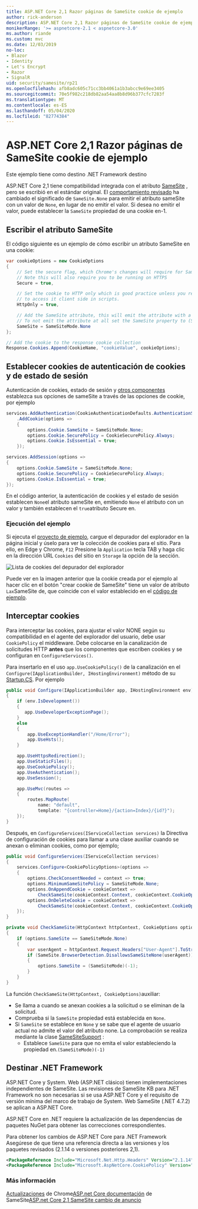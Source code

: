 ```yaml
---
title: ASP.NET Core 2,1 Razor páginas de SameSite cookie de ejemplo
author: rick-anderson
description: ASP.NET Core 2,1 Razor páginas de SameSite cookie de ejemplo
monikerRange: '>= aspnetcore-2.1 < aspnetcore-3.0'
ms.author: riande
ms.custom: mvc
ms.date: 12/03/2019
no-loc:
- Blazor
- Identity
- Let's Encrypt
- Razor
- SignalR
uid: security/samesite/rp21
ms.openlocfilehash: afb8adc605c71cc3bb4061a1b3abcc9e69ee3405
ms.sourcegitcommit: 70e5f982c218db82aa54aa8b8d96b377cfc7283f
ms.translationtype: MT
ms.contentlocale: es-ES
ms.lasthandoff: 05/04/2020
ms.locfileid: "82774384"
---
```

# <a name="aspnet-core-21-razor-pages-samesite-cookie-sample"></a>ASP.NET Core 2,1 Razor páginas de SameSite cookie de ejemplo

Este ejemplo tiene como destino .NET Framework destino

ASP.NET Core 2,1 tiene compatibilidad integrada con el atributo [SameSite](https://www.owasp.org/index.php/SameSite) , pero se escribió en el estándar original. El [comportamiento revisado](https://github.com/dotnet/aspnetcore/issues/8212) ha cambiado el significado de `SameSite.None` para emitir el atributo sameSite con un valor de `None`, en lugar de no emitir el valor. Si desea no emitir el valor, puede establecer la `SameSite` propiedad de una cookie en-1.

## <a name="writing-the-samesite-attribute"></a><a name="sampleCode"></a>Escribir el atributo SameSite

El código siguiente es un ejemplo de cómo escribir un atributo SameSite en una cookie:

```c#
var cookieOptions = new CookieOptions
{
    // Set the secure flag, which Chrome's changes will require for SameSite none.
    // Note this will also require you to be running on HTTPS
    Secure = true,

    // Set the cookie to HTTP only which is good practice unless you really do need
    // to access it client side in scripts.
    HttpOnly = true,

    // Add the SameSite attribute, this will emit the attribute with a value of none.
    // To not emit the attribute at all set the SameSite property to (SameSiteMode)(-1).
    SameSite = SameSiteMode.None
};

// Add the cookie to the response cookie collection
Response.Cookies.Append(CookieName, "cookieValue", cookieOptions);
```

## <a name="setting-cookie-authentication-and-session-state-cookies"></a>Establecer cookies de autenticación de cookies y de estado de sesión

Autenticación de cookies, estado de sesión y [otros componentes](https://docs.microsoft.com/aspnet/core/security/samesite?view=aspnetcore-2.1) establezca sus opciones de sameSite a través de las opciones de cookie, por ejemplo

```c#
services.AddAuthentication(CookieAuthenticationDefaults.AuthenticationScheme)
    .AddCookie(options =>
    {
        options.Cookie.SameSite = SameSiteMode.None;
        options.Cookie.SecurePolicy = CookieSecurePolicy.Always;
        options.Cookie.IsEssential = true;
    });

services.AddSession(options =>
{
    options.Cookie.SameSite = SameSiteMode.None;
    options.Cookie.SecurePolicy = CookieSecurePolicy.Always;
    options.Cookie.IsEssential = true;
});
```

En el código anterior, la autenticación de cookies y el estado de sesión establecen `None`el atributo sameSite en, emitiendo `None` el atributo con un valor y también establecen el `true`atributo Secure en.

### <a name="run-the-sample"></a>Ejecución del ejemplo

Si ejecuta el [proyecto de ejemplo](https://github.com/blowdart/AspNetSameSiteSamples/tree/master/AspNetCore21RazorPages), cargue el depurador del explorador en la página inicial y úselo para ver la colección de cookies para el sitio. Para ello, en Edge y Chrome, `F12` Presione la `Application` tecla TAB y haga clic en la dirección URL `Cookies` del sitio en `Storage` la opción de la sección.

![Lista de cookies del depurador del explorador](BrowserDebugger.png)

Puede ver en la imagen anterior que la cookie creada por el ejemplo al hacer clic en el botón "crear cookie de SameSite" tiene un valor de atributo `Lax`SameSite de, que coincide con el valor establecido en el [código de ejemplo](#sampleCode).

## <a name="intercepting-cookies"></a><a name="interception"></a>Interceptar cookies

Para interceptar las cookies, para ajustar el valor NONE según su compatibilidad en el agente del explorador del usuario, debe usar `CookiePolicy` el middleware. Debe colocarse en la canalización de solicitudes HTTP **antes** que los componentes que escriben cookies y se configuran en `ConfigureServices()`.

Para insertarlo en el uso `app.UseCookiePolicy()` de la canalización en el `Configure(IApplicationBuilder, IHostingEnvironment)` método de su [Startup.CS](https://github.com/blowdart/AspNetSameSiteSamples/blob/master/AspNetCore21MVC/Startup.cs). Por ejemplo

```c#
public void Configure(IApplicationBuilder app, IHostingEnvironment env)
{
    if (env.IsDevelopment())
    {
       app.UseDeveloperExceptionPage();
    }
    else
    {
        app.UseExceptionHandler("/Home/Error");
        app.UseHsts();
    }

    app.UseHttpsRedirection();
    app.UseStaticFiles();
    app.UseCookiePolicy();
    app.UseAuthentication();
    app.UseSession();

    app.UseMvc(routes =>
    {
        routes.MapRoute(
            name: "default",
            template: "{controller=Home}/{action=Index}/{id?}");
    });
}
```

Después, en `ConfigureServices(IServiceCollection services)` la Directiva de configuración de cookies para llamar a una clase auxiliar cuando se anexan o eliminan cookies, como por ejemplo;

```c#
public void ConfigureServices(IServiceCollection services)
{
    services.Configure<CookiePolicyOptions>(options =>
    {
        options.CheckConsentNeeded = context => true;
        options.MinimumSameSitePolicy = SameSiteMode.None;
        options.OnAppendCookie = cookieContext =>
            CheckSameSite(cookieContext.Context, cookieContext.CookieOptions);
        options.OnDeleteCookie = cookieContext =>
            CheckSameSite(cookieContext.Context, cookieContext.CookieOptions);
    });
}

private void CheckSameSite(HttpContext httpContext, CookieOptions options)
{
    if (options.SameSite == SameSiteMode.None)
    {
        var userAgent = httpContext.Request.Headers["User-Agent"].ToString();
        if (SameSite.BrowserDetection.DisallowsSameSiteNone(userAgent))
        {
            options.SameSite = (SameSiteMode)(-1);
        }
    }
}
```

La función `CheckSameSite(HttpContext, CookieOptions)`auxiliar:

* Se llama a cuando se anexan cookies a la solicitud o se eliminan de la solicitud.
* Comprueba si la `SameSite` propiedad está establecida en `None`.
* Si `SameSite` se establece en `None` y se sabe que el agente de usuario actual no admite el valor del atributo none. La comprobación se realiza mediante la clase [SameSiteSupport](https://github.com/dotnet/AspNetCore.Docs/tree/master/aspnetcore/security/samesite/sample/snippets/SameSiteSupport.cs) :
  * Establece `SameSite` para que no emita el valor estableciendo la propiedad en.`(SameSiteMode)(-1)`

## <a name="targeting-net-framework"></a>Destinar .NET Framework

ASP.NET Core y System. Web (ASP.NET clásico) tienen implementaciones independientes de SameSite. Las revisiones de SameSite KB para .NET Framework no son necesarias si se usa ASP.NET Core y el requisito de versión mínima del marco de trabajo de System. Web SameSite (.NET 4.7.2) se aplican a ASP.NET Core.

ASP.NET Core en .NET requiere la actualización de las dependencias de paquetes NuGet para obtener las correcciones correspondientes.

Para obtener los cambios de ASP.NET Core para .NET Framework Asegúrese de que tiene una referencia directa a las versiones y los paquetes revisados (2.1.14 o versiones posteriores 2,1).

```xml
<PackageReference Include="Microsoft.Net.Http.Headers" Version="2.1.14" />
<PackageReference Include="Microsoft.AspNetCore.CookiePolicy" Version="2.1.14" />
```

### <a name="more-information"></a>Más información
 
[Actualizaciones](https://www.chromium.org/updates/same-site)
de Chrome[ASP.net Core documentación](https://docs.microsoft.com/aspnet/core/security/samesite?view=aspnetcore-2.1)
de SameSite[ASP.net Core 2,1 SameSite cambio de anuncio](https://github.com/dotnet/aspnetcore/issues/8212)